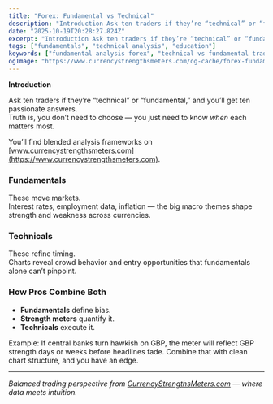 ```yaml
---
title: "Forex: Fundamental vs Technical"
description: "Introduction Ask ten traders if they’re “technical” or “fundamental,” and you’ll get ten passionate answers..."
date: "2025-10-19T20:28:27.824Z"
excerpt: "Introduction Ask ten traders if they’re “technical” or “fundamental,” and you’ll get ten passionate answers. Truth is, you don’t need to choose — you just need to know *when* each matters most. You’ll find blended analysis frameworks on [www.currencystrengthsmeters.com](https://www.currencystrengthsmeters.com). Fundamentals These move markets. Interest rates, employment data, inflation — the..."
tags: ["fundamentals", "technical analysis", "education"]
keywords: ["fundamental analysis forex", "technical vs fundamental trading", "forex analysis methods", "currency strength fundamentals", "macro trading forex"]
ogImage: "https://www.currencystrengthsmeters.com/og-cache/forex-fundamental-vs-technical.jpg"
---
```

**Introduction**

Ask ten traders if they’re “technical” or “fundamental,” and you’ll get ten passionate answers.  
Truth is, you don’t need to choose — you just need to know *when* each matters most.

You’ll find blended analysis frameworks on [www.currencystrengthsmeters.com](https://www.currencystrengthsmeters.com).

### Fundamentals

These move markets.  
Interest rates, employment data, inflation — the big macro themes shape strength and weakness across currencies.

### Technicals

These refine timing.  
Charts reveal crowd behavior and entry opportunities that fundamentals alone can’t pinpoint.

### How Pros Combine Both

- **Fundamentals** define bias.  
- **Strength meters** quantify it.  
- **Technicals** execute it.

Example: If central banks turn hawkish on GBP, the meter will reflect GBP strength days or weeks before headlines fade. Combine that with clean chart structure, and you have an edge.

---

*Balanced trading perspective from [CurrencyStrengthsMeters.com](https://www.currencystrengthsmeters.com) — where data meets intuition.*
